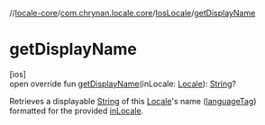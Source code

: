 //[locale-core](../../../index.md)/[com.chrynan.locale.core](../index.md)/[IosLocale](index.md)/[getDisplayName](get-display-name.md)

# getDisplayName

[ios]\
open override fun [getDisplayName](get-display-name.md)(inLocale: [Locale](../-locale/index.md#-1762194833%2FExtensions%2F2109559298)): [String](https://kotlinlang.org/api/latest/jvm/stdlib/kotlin/-string/index.html)?

Retrieves a displayable [String](https://kotlinlang.org/api/latest/jvm/stdlib/kotlin/-string/index.html) of this [Locale](../-locale/index.md#-1762194833%2FExtensions%2F2109559298)'s name ([languageTag](language-tag.md)) formatted for the provided [inLocale](get-display-name.md).

